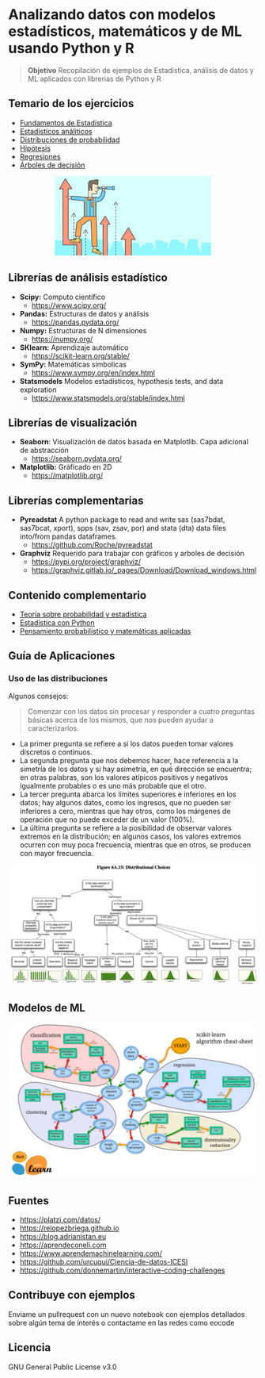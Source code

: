 # Analizando datos con modelos estadísticos, matemáticos y de ML usando Python y R

> **Objetivo**
Recopilación de ejemplos de Estadística, análisis de datos y ML aplicados con librerias de Python y R

## Temario de los ejercicios

* [Fundamentos de Estadística](/Fundamentos%20de%20estadística/)
* [Estadísticos análiticos](/Estadísticos%20Análiticos/)
* [Distribuciones de probabilidad](/Distribuciones/)
* [Hipótesis](/Hipotesis/)
* [Regresiones](/Regresiones/)
* [Árboles de decisión](/Arboles%20de%20decisión/)

<div align="center">
  <img src="img/stats.png">
</div>

## Librerías de análisis estadístico

* **Scipy:** Computo científico
  * https://www.scipy.org/
* **Pandas:** Estructuras de datos y análisis
  * https://pandas.pydata.org/
* **Numpy:** Estructuras de N dimensiones 
  * https://numpy.org/
* **SKlearn:** Aprendizaje automático   
  * https://scikit-learn.org/stable/
* **SymPy:** Matemáticas simbolicas
  * https://www.sympy.org/en/index.html
* **Statsmodels** Modelos estadísticos, hypothesis tests, and data exploration  
  * https://www.statsmodels.org/stable/index.html

## Librerías de visualización
* **Seaborn**: Visualización de datos basada en Matplotlib. Capa adicional de abstracción
  * https://seaborn.pydata.org/
* **Matplotlib:** Gráficado en 2D
    * https://matplotlib.org/


## Librerías complementarias
* **Pyreadstat** A python package to read and write sas (sas7bdat, sas7bcat, xport), spps (sav, zsav, por) and stata (dta) data files into/from pandas dataframes.
  * https://github.com/Roche/pyreadstat
* **Graphviz** Requerido para trabajar con gráficos y arboles de decisión
  * https://pypi.org/project/graphviz/
  * https://graphviz.gitlab.io/_pages/Download/Download_windows.html

## Contenido complementario

* [Teoría sobre probabilidad y estadística](https://github.com/eocode/Love-Data-with-Python-SQL-R-Scala/tree/master/learn/Matematicas/pye)
* [Estadística con Python](https://github.com/eocode/Love-Data-with-Python-SQL-R-Scala/tree/master/learn/DataScience/StatsAndDataAnalysis)
* [Pensamiento probabilistico y matemáticas aplicadas](https://github.com/eocode/Love-Data-with-Python-SQL-R-Scala/tree/master/learn/DataScience/Matematicas%20Aplicadas)

## Guía de Aplicaciones

### Uso de las distribuciones

Algunos consejos:

> Comenzar con los datos sin procesar y responder a cuatro preguntas básicas acerca de los mismos, que nos pueden ayudar a caracterizarlos.

* La primer pregunta se refiere a si los datos pueden tomar valores discretos o continuos.
* La segunda pregunta que nos debemos hacer, hace referencia a la simetría de los datos y si hay asimetría, en qué dirección se encuentra; en otras palabras, son los valores atípicos positivos y negativos igualmente probables o es uno más probable que el otro.
* La tercer pregunta abarca los límites superiores e inferiores en los datos; hay algunos datos, como los ingresos, que no pueden ser inferiores a cero, mientras que hay otros, como los márgenes de operación que no puede exceder de un valor (100%).
* La última pregunta se refiere a la posibilidad de observar valores extremos en la distribución; en algunos casos, los valores extremos ocurren con muy poca frecuencia, mientras que en otros, se producen con mayor frecuencia.

<div align="center">
  <img src="img/distributions_choice.png">
</div>

## Modelos de ML

<div align="center">
  <img src="img/machinelearning.png">
</div>

## Fuentes

* https://platzi.com/datos/
* https://relopezbriega.github.io
* https://blog.adrianistan.eu
* https://aprendeconeli.com
* https://www.aprendemachinelearning.com/
* https://github.com/urcuqui/Ciencia-de-datos-ICESI
* https://github.com/donnemartin/interactive-coding-challenges

## Contribuye con ejemplos

Enviame un pullrequest con un nuevo notebook con ejemplos detallados sobre algún tema de interés o contactame en las redes como eocode

## Licencia

GNU General Public License v3.0
